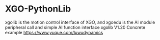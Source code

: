 # XGO-PythonLib
xgolib is the motion control interface of XGO, and xgoedu is the AI module peripheral call and simple AI function interface
xgolib V1.20 
Concrete example https://www.yuque.com/luwudynamics
